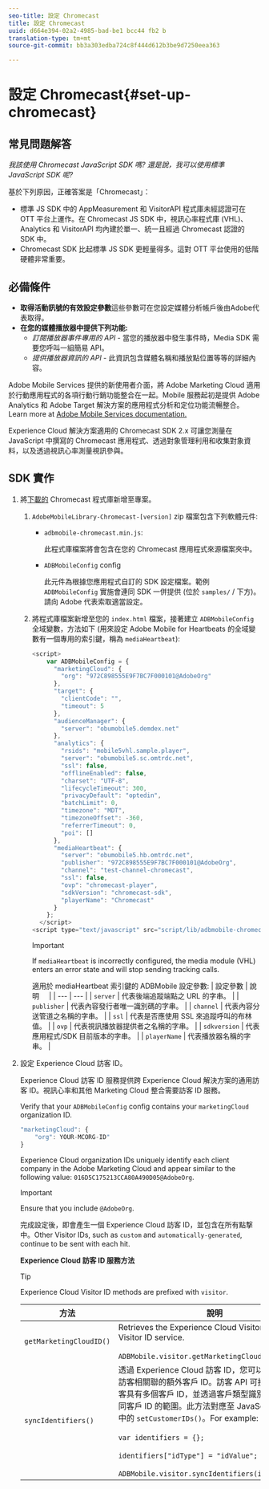 ```yaml
---
seo-title: 設定 Chromecast
title: 設定 Chromecast
uuid: d664e394-02a2-4985-bad-be1 bcc44 fb2 b
translation-type: tm+mt
source-git-commit: bb3a303edba724c8f444d612b3be9d7250eea363

---
```



# 設定 Chromecast{#set-up-chromecast}

## 常見問題解答

_我該使用 Chromecast JavaScript SDK 嗎? 還是說，我可以使用標準 JavaScript SDK 呢?_

基於下列原因，正確答案是「Chromecast」：
* 標準 JS SDK 中的 AppMeasurement 和 VisitorAPI 程式庫未經認證可在 OTT 平台上運作。在 Chromecast JS SDK 中，視訊心率程式庫 (VHL)、Analytics 和 VisitorAPI 均內建於單一、統一且經過 Chromecast 認證的 SDK 中。
* Chromecast SDK 比起標準 JS SDK 更輕量得多。這對 OTT 平台使用的低階硬體非常重要。

## 必備條件

* **取得活動訊號的有效設定參數**&#x200B;這些參數可在您設定媒體分析帳戶後由Adobe代表取得。
* **在您的媒體播放器中提供下列功能:**
   * *訂閱播放器事件專用的 API* - 當您的播放器中發生事件時，Media SDK 需要您呼叫一組簡易 API。
   * *提供播放器資訊的 API* - 此資訊包含媒體名稱和播放點位置等等的詳細內容。

Adobe Mobile Services 提供的新使用者介面，將 Adobe Marketing Cloud 適用於行動應用程式的各項行動行銷功能整合在一起。Mobile 服務起初是提供 Adobe Analytics 和 Adobe Target 解決方案的應用程式分析和定位功能流暢整合。Learn more at [Adobe Mobile Services documentation.](https://marketing.adobe.com/resources/help/en_US/mobile/)

Experience Cloud 解決方案適用的 Chromecast SDK 2.x 可讓您測量在 JavaScript 中撰寫的 Chromecast 應用程式、透過對象管理利用和收集對象資料，以及透過視訊心率測量視訊參與。

## SDK 實作

1. 將[下載的](../../sdk-implement/download-sdks.md#section_551A10AD7880426BB29AE52482BB4211) Chromecast 程式庫新增至專案。

   1. `AdobeMobileLibrary-Chromecast-[version]` zip 檔案包含下列軟體元件:

      * `adbmobile-chromecast.min.js`:

         此程式庫檔案將會包含在您的 Chromecast 應用程式來源檔案夾中。

      * `ADBMobileConfig` config

         此元件為根據您應用程式自訂的 SDK 設定檔案。範例 `ADBMobileConfig` 實施會連同 SDK 一併提供 (位於 `samples/` / 下方)。請向 Adobe 代表索取適當設定。
   1. 將程式庫檔案新增至您的 `index.html` 檔案，接著建立 `ADBMobileConfig` 全域變數，方法如下 (用來設定 Adobe Mobile for Heartbeats 的全域變數有一個專用的索引鍵，稱為 `mediaHeartbeat`):

      ```js
      <script> 
          var ADBMobileConfig = { 
            "marketingCloud": { 
              "org": "972C898555E9F7BC7F000101@AdobeOrg" 
            }, 
            "target": { 
              "clientCode": "", 
              "timeout": 5 
            }, 
            "audienceManager": { 
              "server": "obumobile5.demdex.net" 
            }, 
            "analytics": { 
              "rsids": "mobile5vhl.sample.player", 
              "server": "obumobile5.sc.omtrdc.net", 
              "ssl": false, 
              "offlineEnabled": false, 
              "charset": "UTF-8", 
              "lifecycleTimeout": 300, 
              "privacyDefault": "optedin", 
              "batchLimit": 0, 
              "timezone": "MDT", 
              "timezoneOffset": -360, 
              "referrerTimeout": 0, 
              "poi": [] 
            }, 
            "mediaHeartbeat": { 
              "server": "obumobile5.hb.omtrdc.net", 
              "publisher": "972C898555E9F7BC7F000101@AdobeOrg", 
              "channel": "test-channel-chromecast", 
              "ssl": false, 
              "ovp": "chromecast-player", 
              "sdkVersion": "chromecast-sdk", 
              "playerName": "Chromecast" 
            } 
          }; 
        </script> 
      <script type="text/javascript" src="script/lib/adbmobile-chromecast.min.js"></script>
      ```

      >[!IMPORTANT]
      >
      >If `mediaHeartbeat` is incorrectly configured, the media module (VHL) enters an error state and will stop sending tracking calls.

      適用於 mediaHeartbeat 索引鍵的 ADBMobile 設定參數:
   | 設定參數 | 說明     |
   | --- | --- |
   | `server` | 代表後端追蹤端點之 URL 的字串。 |
   | `publisher` | 代表內容發行者唯一識別碼的字串。 |
   | `channel` | 代表內容分送管道之名稱的字串。 |
   | `ssl` | 代表是否應使用 SSL 來追蹤呼叫的布林值。 |
   | `ovp` | 代表視訊播放器提供者之名稱的字串。 |
   | `sdkversion` | 代表應用程式/SDK 目前版本的字串。 |
   | `playerName` | 代表播放器名稱的字串。 |


1. 設定 Experience Cloud 訪客 ID。

   Experience Cloud 訪客 ID 服務提供跨 Experience Cloud 解決方案的通用訪客 ID。視訊心率和其他 Marketing Cloud 整合需要訪客 ID 服務。

   Verify that your `ADBMobileConfig` config contains your `marketingCloud` organization ID.

   ```js
   "marketingCloud": { 
       "org": YOUR-MCORG-ID" 
   }
   ```

   Experience Cloud organization IDs uniquely identify each client company in the Adobe Marketing Cloud and appear similar to the following value: `016D5C175213CCA80A490D05@AdobeOrg`.

   >[!IMPORTANT]
   >
   >Ensure that you include `@AdobeOrg`.

   完成設定後，即會產生一個 Experience Cloud 訪客 ID，並包含在所有點撃中。Other Visitor IDs, such as `custom` and `automatically-generated`, continue to be sent with each hit.

   **Experience Cloud 訪客 ID 服務方法**

   >[!TIP]
   >
   >Experience Cloud Visitor ID methods are prefixed with `visitor`.

   | 方法 | 說明 |
   | --- | --- |
   | `getMarketingCloudID()` | Retrieves the Experience Cloud Visitor ID from the Visitor ID service.  <br/><br/>`ADBMobile.visitor.getMarketingCloudID();` |
   | `syncIdentifiers()` | 透過 Experience Cloud 訪客 ID，您可以設定與每個訪客相關聯的額外客戶 ID。訪客 API 可接受同一名訪客具有多個客戶 ID，並透過客戶類型識別碼來區分不同客戶 ID 的範圍。此方法對應至 JavaScript 資料庫中的 `setCustomerIDs()`。For example: <br/><br/>`var identifiers = {};` <br/><br/>`identifiers["idType"] = "idValue";` <br/><br/>`ADBMobile.visitor.syncIdentifiers(identifiers);` |


<!--   **Postbacks -** For more information about configuring postbacks, see [Configure Postbacks.](https://marketing.adobe.com/resources/help/en_US/mobile/signals_.html) -->

